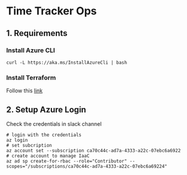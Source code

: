 # Time Tracker Ops

## 1. Requirements
### Install Azure CLI
```
curl -L https://aka.ms/InstallAzureCli | bash
```
### Install Terraform
Follow this [link](https://www.terraform.io/downloads.html)

## 2. Setup Azure Login
Check the credentials in slack channel
```
# login with the credentials
az login
# set subcription
az account set --subscription ca70c44c-ad7a-4333-a22c-07ebc6a6922
# create account to manage IaaC
az ad sp create-for-rbac --role="Contributor" --scopes="/subscriptions/ca70c44c-ad7a-4333-a22c-07ebc6a69224"  
```
